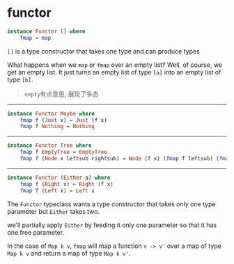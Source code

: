 # functor

```hs
instance Functor [] where
    fmap = map
```

`[]` is a type constructor that takes one type and can produce types

What happens when we `map` or `fmap` over an empty list? Well, of course, we get an empty list. It just turns an empty list of type `[a]` into an empty list of type `[b]`.

> `empty`有点意思, 展现了多态

---

```hs
instance Functor Maybe where
    fmap f (Just x) = Just (f x)
    fmap f Nothing = Nothing
```

---

```hs
instance Functor Tree where
    fmap f EmptyTree = EmptyTree
    fmap f (Node x leftsub rightsub) = Node (f x) (fmap f leftsub) (fmap f rightsub)
```

---

```hs
instance Functor (Either a) where
    fmap f (Right x) = Right (f x)
    fmap f (Left x) = Left x
```

The `Functor` typeclass wants a type constructor that takes only one type parameter but `Either` takes two.

we'll partially apply `Either` by feeding it only one parameter so that it has one free parameter.

In the case of `Map k v`, `fmap` will map a function `v -> v'` over a map of type `Map k v` and return a map of type `Map k v'`.
